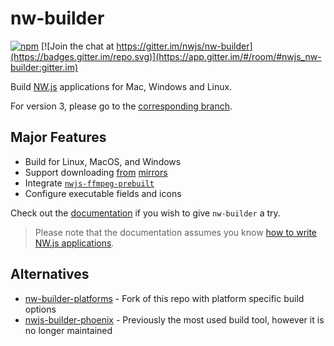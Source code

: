 # nw-builder

[![npm](https://img.shields.io/npm/v/nw-builder/latest)](https://www.npmjs.com/package/nw-builder)
[![Join the chat at https://gitter.im/nwjs/nw-builder](https://badges.gitter.im/repo.svg)](https://app.gitter.im/#/room/#nwjs_nw-builder:gitter.im)

Build [NW.js](https://github.com/nwjs/nw.js) applications for Mac, Windows and Linux.

For version 3, please go to the [corresponding branch](https://github.com/nwutils/nw-builder/tree/v3).

## Major Features

- Build for Linux, MacOS, and Windows
- Support downloading [from](https://npm.taobao.org/mirrors/nwjs) [mirrors](https://npmmirror.com/mirrors/nwjs)
- Integrate [`nwjs-ffmpeg-prebuilt`](https://github.com/nwjs-ffmpeg-prebuilt/nwjs-ffmpeg-prebuilt)
- Configure executable fields and icons

Check out the [documentation](https://nwutils.io/nw-builder/) if you wish to give `nw-builder` a try.

> Please note that the documentation assumes you know [how to write NW.js applications](https://nwjs.readthedocs.io/en/latest/For%20Users/Getting%20Started/).

## Alternatives

- [nw-builder-platforms](https://github.com/naviapps/nw-builder-platforms) - Fork of this repo with platform specific build options
- [nwjs-builder-phoenix](https://github.com/evshiron/nwjs-builder-phoenix) - Previously the most used build tool, however it is no longer maintained
